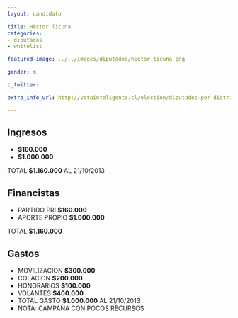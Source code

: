 ```yaml
---
layout: candidato

title: Héctor Ticuna
categories:
- diputados
- whitelist

featured-image: ../../images/diputados/hector-ticuna.png

gender: m

c_twitter: 

extra_info_url: http://votainteligente.cl/election/diputados-por-distrito-2/hector-ticuna-vilca

---
```



## Ingresos


- **$160.000** 
- **$1.000.000**

TOTAL **$1.160.000** AL 21/10/2013


## Financistas


- PARTIDO PRI     **$160.000**
- APORTE  PROPIO  **$1.000.000**

TOTAL **$1.160.000**


## Gastos


- MOVILIZACION **$300.000**
- COLACION     **$200.000**
- HONORARIOS   **$100.000**
- VOLANTES     **$400.000**
- TOTAL GASTO  **$1.000.000**  AL 21/10/2013 
- NOTA: CAMPAÑA CON POCOS RECURSOS

